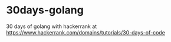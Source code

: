# 30days-golang
 30 days of golang with hackerrank at https://www.hackerrank.com/domains/tutorials/30-days-of-code
